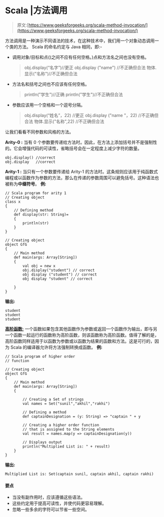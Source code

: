 # Scala |方法调用

> 原文:[https://www.geeksforgeeks.org/scala-method-invocation/](https://www.geeksforgeeks.org/scala-method-invocation/)

方法调用是一种演示不同语法的技术，在这种技术中，我们用一个对象动态调用一个类的方法。
Scala 的命名约定与 Java 相同，即:-

*   调用对象/目标和点()之间不应有任何空格。)点和方法名之间也没有空格。

    > obj.display(“名字”)//更正
    > obj.display ("name") //不正确但合法
    > 物体.显示("名称")//不正确但合法

*   方法名和括号之间也不应该有任何空格。

    > println(”学生")//正确
    > println("学生")//不正确但合法

*   参数应该用一个空格和一个逗号分隔。

    > obj.display(“姓名”，22) //更正
    > obj.display ("name "，22) //不正确但合法
    > 物体.显示("名称",22) //不正确但合法

让我们看看不同参数和风格的方法。

**Arity-0 :** 当有 0 个参数要传递给方法时。因此，在方法上添加括号并不是强制性的。它会增强代码的可读性，省略括号会在一定程度上减少字符的数量。

```
obj.display() //correct
obj.display   //correct

```

**Arity-1 :** 当只有一个参数要传递给 Arity-1 的方法时。这条规则应该用于纯函数式编程或以函数作为参数的方法，那么在传递的参数周围可以避免括号。这种语法也被称为**中缀符号**。
**例:**

```
// Scala program for arity 1 
// Creating object
class x
{
    // Defining method
    def display(str: String)= 
    {
        println(str)
    }
}

// Creating object
object GfG 
{ 
    // Main method 
    def main(args: Array[String]) 
    { 
        val obj = new x
        obj.display("student") // correct
        obj display ("student") // correct
        obj display "student" // correct

    } 
} 
```

**输出:**

```
student
student
student
```

**[高阶函数:](https://www.geeksforgeeks.org/higher-order-functions-in-scala/)** 一个函数如果包含其他函数作为参数或返回一个函数作为输出，即与另一个函数一起运行的函数称为高阶函数，则该函数称为高阶函数。值得了解的是，高阶函数同样适用于以函数为参数或以函数为结果的函数和方法。这是可行的，因为 Scala 的编译器允许将方法强制转换成函数。
**例:**

```
// Scala program of higher order 
// function 

// Creating object 
object GfG 
{ 
    // Main method 
    def main(args: Array[String]) 
    { 

        // Creating a Set of strings 
        val names = Set("sunil","akhil","rakhi") 

        // Defining a method 
        def captainDesignation = (y: String) => "captain " + y

        // Creating a higher order function 
        // that is assigned to the String elements 
        val result = names.map(y => captainDesignation(y)) 

        // Displays output 
        println("Multiplied List is: " + result) 
    } 
} 
```

**输出:**

```
Multiplied List is: Set(captain sunil, captain akhil, captain rakhi)

```

#### 要点

*   当没有副作用时，应该遵循这些语法。
*   这些约定用于提高可读性，并使代码更容易理解。
*   忽略一些多余的字符可以节省一些空间。